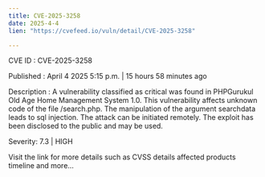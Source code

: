 ```yaml
---
title: CVE-2025-3258
date: 2025-4-4
lien: "https://cvefeed.io/vuln/detail/CVE-2025-3258"

---
```


CVE ID : CVE-2025-3258

Published :  April 4
2025
5:15 p.m. | 15 hours
58 minutes ago

Description : A vulnerability classified as critical was found in PHPGurukul Old Age Home Management System 1.0. This vulnerability affects unknown code of the file /search.php. The manipulation of the argument searchdata leads to sql injection. The attack can be initiated remotely. The exploit has been disclosed to the public and may be used.

Severity: 7.3 | HIGH

Visit the link for more details
such as CVSS details
affected products
timeline
and more...
